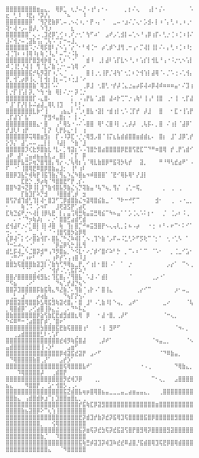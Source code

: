⣿⣿⣿⣿⣿⣿⣿⣿⣶⣤⣄⡀⠀⢿⡿⣁⠀⢆⡘⠤⡘⠠⢰⠃⡄⠂⠄⠀⠀⠀⠀⡀⡆⠌⢄⠀⠀⢠⡇⠂⡌⠄⠀⠀⠀⠀⠀⠀⠡⣖⠀⢃⠸⠀⠸⣟⡄⠘⡽⡜⡄⠀⠀⠀⠈⠦⠀⠀⠀⠸
⣿⣿⣿⣿⣿⣿⡿⠁⠈⢻⡝⣟⣷⡿⢁⠤⢀⠢⢌⠰⡀⠂⡟⠠⡄⠈⠀⠀⣀⠤⠐⣰⠌⡈⢄⠂⡡⣺⠄⡇⠰⠈⡄⢃⠰⢀⠰⢀⠂⢽⠂⢼⠐⡠⠄⣿⡼⡀⠱⢹⡰⠀⠀⠀⠀⠀⣆⠀⠀⠀
⣿⣿⣿⣿⣿⣿⠁⢄⠠⢀⣹⣞⡿⢁⢊⠰⢀⠎⡐⢂⠁⢳⠋⠴⠁⠀⣠⠞⡠⢁⣺⡇⠤⢁⠢⠘⢠⡿⢰⡏⠄⢃⡐⢈⠰⢈⠰⢸⠌⣸⠌⢺⡐⠤⢈⣽⣧⢩⡄⢉⢧⠡⠉⡍⠒⠤⣸⡀⠀⠀
⣿⣿⣿⣿⣿⣿⠩⡐⠌⢿⡯⣿⠇⡌⠢⢡⠈⡔⠈⠂⠃⢾⢈⠒⠀⡴⢁⡾⠑⣸⢻⢀⠒⢠⠂⡉⢼⡇⢸⡇⠌⠄⡄⢃⠰⢈⠰⠸⡂⢼⢈⢹⠆⠰⢸⢿⠸⡆⢷⢈⠸⣄⠃⠤⢉⡐⠨⣧⠀⡀
⣿⣿⣿⣿⣿⣿⡟⣿⣻⢾⡷⣿⠐⡄⢃⠆⠈⠐⠁⠀⠀⣾⠸⠀⢀⡇⣼⠇⢡⡏⣇⠢⠘⡀⠆⢡⡎⡇⢺⣇⠘⢠⠐⠨⡐⢂⠢⢡⡇⠾⢈⢸⡃⡘⢼⢸⠀⢻⠈⣇⠌⣷⢈⡐⠂⠤⢱⢿⠀⠔ 
⣿⣿⣿⣿⣿⣿⣯⡚⢧⡻⣽⡏⠰⡈⢄⠈⠀⡀⠀⠀⠀⣿⢸⢀⢂⢸⡟⡈⢼⢳⠁⢂⡁⠆⡑⢺⢱⡇⣼⢿⠈⠄⡈⠡⢐⠠⢁⢺⡄⡟⡀⢺⢁⡴⡿⢸⢄⠈⡇⢺⡆⢸⡆⠤⢉⠰⢐⣸⠈⠔
⣿⣿⣿⣿⣿⣿⣿⣷⠁⢿⣹⡇⠡⠌⠀⠀⠀⠀⠀⠀⢀⡿⣸⠀⢂⣿⢃⠐⡞⡼⢈⣄⣐⣤⡴⡯⢼⠴⡿⢼⠾⠶⠶⠶⣤⠂⠌⣹⢰⡇⡐⡏⢸⢡⡇⡽⡀⠑⢳⠐⣷⠀⢿⡇⠌⡐⠂⡽⢈⡐
⣿⣿⣿⣿⣿⣿⣿⡏⠠⣄⣿⠄⠀⠀⠀⠀⠀⡅⠀⠠⢠⡟⣧⠈⣰⣿⠀⣼⠴⡗⢉⠉⡐⢠⢷⠃⢸⢠⠃⢸⣿⠀⢀⠂⢸⠀⢂⡏⣼⠁⣸⠁⡏⡜⡇⡧⠬⣴⣼⣀⢿⢇⢸⣹⠀⠀⡁⠇⡃⠄
⣿⣿⣿⣿⣿⣿⣿⣇⡷⠊⢸⠀⠀⠀⢠⣦⣄⠇⡈⢁⠆⣿⣧⠐⣽⡇⠐⣾⢰⡇⢂⠡⢈⡏⡞⠀⡼⣸⠀⠀⣿⠀⠀⠂⣏⠐⢸⢡⡟⢀⡏⣼⢱⠁⣧⠁⠀⠀⠈⡟⣻⠺⣤⣿⡆⠐⠀⡇⠄⡈
⣿⣿⣿⣿⣿⣿⣿⣿⣄⠂⣿⠀⠀⢠⠃⢿⣣⠐⠠⠌⠠⣿⣿⠀⢿⠃⢌⣿⠸⡇⢀⢂⡼⡼⠀⢀⢧⡯⠄⡀⣿⠀⠌⢰⡇⠈⣼⡿⠁⡞⣸⢇⠇⢰⡟⠀⠀⠀⠈⡇⡝⠀⢇⡟⡧⣄⠂⡇⠀⢰
⣿⣿⣿⣿⣿⡿⢭⢿⣿⣶⣻⡆⠀⡏⠠⠸⡽⣏⠐⡈⡐⢿⣻⡠⣿⠈⢸⡍⣆⣧⣾⣾⣿⣿⣶⣾⣾⣆⠄⠀⣿⡆⠀⣸⠁⣸⡿⢁⡞⡕⡹⡌⠀⣼⢁⠤⠤⢀⣀⡇⡇⠀⠸⣼⡇⠀⠑⣷⠈⣸
⣿⣿⣿⣿⣿⡹⢎⣗⡻⣿⣷⣇⠘⣇⠄⡁⢻⣽⡆⠡⠠⢹⣿⡓⣿⣴⣿⣿⣿⣿⡿⣟⣿⢫⣟⣏⠉⠙⠛⠶⣿⢿⠀⡞⢀⡟⢡⣾⠊⣰⠟⠀⣼⠃⣐⣤⣴⣦⣤⣧⣇⣠⠀⣿⡇⠀⡁⡏⠀⡿
⣿⣿⣿⡟⣧⣛⡭⢶⡙⣿⢻⣿⡄⢻⡔⠠⡈⢧⢿⡆⢡⠈⢿⣇⣷⣿⡿⠛⣯⢽⡳⢧⡞⠀⠀⣽⡀⠀⠀⠀⠛⠘⠻⢣⣞⣴⠟⠁⠠⠏⠀⠐⠁⢸⣿⢿⣟⠿⣿⡿⣿⣷⣤⣸⡂⠀⢸⠃⢰⠇
⣿⣿⡿⣹⣧⡓⢾⢷⡟⢸⣯⢹⣷⡌⢻⣄⠱⣌⠳⣿⣦⠲⠾⣿⣿⣿⠁⠈⣟⠊⢿⡧⢿⠃⡜⣸⡇⠀⠀⠀⠀⠀⠀⠀⠀⠀⠀⠀⠀⠀⠀⠀⠀⣏⣟⡑⢀⡻⡴⢷⠈⠻⣿⣿⣟⠋⡟⢀⡎⠄
⣿⣿⠳⣽⠲⣝⡿⢸⡇⣸⠙⣷⢺⣿⣧⡻⣷⣌⢢⡙⢽⣷⣤⠘⢧⠙⢦⡀⢻⡌⠀⢠⢁⠒⢯⡀⠀⠀⠀⠀⠀⡀⠀⢀⠀⢀⠀⠀⠀⠀⠀⠀⠀⡏⣷⣹⡏⠵⡙⣺⠀⠀⠸⣿⣿⣾⢁⡾⠀⣲
⣿⢫⡝⣾⢹⣾⢃⢹⡇⢼⠂⣿⣹⠋⢉⡿⣾⣿⣷⣌⠲⣽⢿⣿⣮⣷⣀⠈⠀⠙⠗⠒⠚⡋⠉⠀⠀⠀⠀⣺⠂⠀⠀⢀⠀⠠⠐⣀⡀⠂⠀⠀⠀⢷⢈⠩⠀⡡⠲⠏⠀⠀⣸⢟⣽⣫⡟⢁⣴⢏
⣏⢷⣙⣮⠟⡐⠢⢼⡇⢸⡿⢧⣟⠀⡇⡄⣤⢩⢿⣛⢷⣤⣭⣛⢿⣮⠉⠳⠦⣤⠁⠁⡡⢈⢄⠡⠅⡆⠂⠀⠀⡈⠀⢈⡠⠆⠨⢀⠀⠀⠀⠄⠐⠈⠙⡲⢷⡼⡆⠀⠄⡐⠁⣿⣿⣋⣴⣾⢋⣾
⣞⢺⣼⠏⡐⠌⡁⣿⡇⢸⡇⠼⣿⠀⢷⠀⢹⡆⣿⡉⠚⠶⣭⣻⣿⡟⠢⢄⢤⢇⡀⡅⠦⠠⡴⠀⠀⠐⢐⠀⠆⠃⠄⠖⠉⠂⠅⠊⠁⢒⠄⠐⣀⠀⠂⠉⣀⠁⡄⠁⠈⠐⢸⣿⢫⣿⡳⣵⡿⢿
⣎⡿⢼⠂⡅⢊⠔⣿⣵⢺⡏⠄⣿⣧⡈⠓⢌⠷⢾⡇⢁⠢⢀⢹⠑⣷⠈⡠⠏⠤⠨⣁⢃⠕⠋⡫⢗⠉⠈⡂⠁⠀⢂⠐⢁⠣⠀⠁⠀⠘⠒⠥⠴⢄⢀⠐⠁⠀⠐⠀⠀⠈⡿⣬⡿⢣⡓⣸⣇⢻
⣾⣃⡯⢼⣀⠣⣈⣿⡽⣺⠛⢠⠹⡻⣿⣦⡀⠑⠪⣇⠂⠔⡈⡾⠊⣿⠎⠵⠃⡓⠀⡀⠉⠄⠆⠁⠉⠀⠈⠡⠂⠀⠀⡀⢈⣀⠊⣡⠂⠀⡐⠛⠊⢁⠰⠖⠃⠀⠁⢀⡀⢰⠟⡞⠡⢠⢰⣿⠸⣸
⣿⣿⣳⢯⣿⣿⣿⣷⣽⣹⡇⠌⣷⢳⢋⠻⢿⣦⣀⡟⡀⠊⢰⡇⠂⣿⡇⠠⠁⠀⠁⠀⡐⠀⠀⠀⠀⠀⠀⠀⠀⠀⡠⡔⠁⠀⠉⠢⢀⠀⠀⠀⠀⠈⠈⠁⢀⠠⠊⠀⠈⢺⡞⠠⢁⢂⣯⡏⠵⡘
⣿⣿⡜⣿⣿⣿⣿⣿⢾⣻⣧⡂⢹⣏⣿⡄⠌⢻⣿⣧⠀⠡⣸⠠⠁⣾⡇⠀⠀⠀⠀⠀⠈⠀⠀⠀⠀⠀⢀⡠⠐⠁⠀⠀⠀⠀⠀⠀⠀⠉⠫⣦⠀⠀⢀⠔⠁⠀⠀⠀⡀⠀⠙⢦⢁⡞⣼⡙⢦⠑
⣿⣿⡽⣹⣿⣿⣿⣿⡯⣷⣯⢿⣄⠻⣜⣷⡈⠄⢻⣷⠈⢠⡗⠠⠁⣿⢸⣄⠀⠀⠀⠀⠀⠀⢀⡔⠊⠉⠀⠀⠀⠀⠀⠀⡰⠂⠤⣀⠀⠀⢀⣃⠀⣰⠁⠀⠀⡴⢴⣧⠀⡀⠀⠀⠙⢦⡏⡝⢢⠌
⡿⣿⣿⣽⣿⢿⣿⣿⡷⣣⢿⣯⣻⢷⣽⢞⣿⡄⠂⣿⠀⣸⠃⠠⢁⣷⠸⡇⠑⢤⡀⠀⣠⠞⠁⠀⠀⠀⠀⠀⠀⣀⠔⠀⠀⠀⠀⠈⢧⡀⢿⣿⣾⡿⠁⡠⢊⣴⣿⢸⡷⣄⣐⠀⢀⠄⠙⠓⠧⣌
⣿⣷⣿⣿⣿⣿⣿⣿⡿⣵⢫⣷⣏⣟⣾⣻⣾⣿⣆⢿⠀⡿⠀⠀⠂⣼⠐⣿⡀⢀⡼⠋⠀⠀⠀⠀⠀⠀⠀⠀⠀⠈⠒⢄⡀⠀⠀⠀⠀⠑⠮⠿⠛⠒⢈⣴⣿⣿⡏⡾⢁⠈⣿⠖⠁⠀⠀⠀⠀⠀
⣿⣿⣿⣿⣿⣿⣿⣿⣿⣳⣿⣿⣿⣯⣟⣷⢯⣿⣿⣿⢰⠃⠀⠀⠐⢸⠀⣻⠟⠋⠀⠀⠀⠀⠀⠀⠀⠀⠀⠀⠀⠀⠀⠀⠈⠲⠄⡀⠀⠀⠀⢀⣠⣾⣿⣿⣿⣿⣃⠇⢂⢡⠏⠀⠀⠀⠀⢀⠀⠀
⣿⣿⣿⣿⣿⣿⣿⣿⣿⣿⣿⣿⣿⣿⣞⢾⡻⢷⣯⣿⣼⠀⠀⠀⢀⡼⠞⠁⠀⠀⠀⠀⠀⠀⠀⠀⠀⠀⠈⠲⣤⣀⡀⠀⠀⠀⠀⠈⠢⣤⣾⣿⣿⣿⣿⣿⣿⣿⢸⠠⡱⠃⠀⠀⠀⣠⣶⠋⠀⠀
⣿⣿⣿⣿⣿⣿⣿⣿⣿⣿⣿⣿⣿⣿⡿⢾⣽⣯⣞⣽⡟⠀⣠⠔⠋⠀⠀⠀⠀⠀⠀⠀⠀⠀⠀⠀⠀⠀⠀⠀⠈⠙⠿⣷⣤⡀⠀⠀⠀⠀⠙⢿⣿⣿⣿⣿⣷⣿⢀⡜⠁⠀⠀⣠⡞⡱⠁⠀⠀⠀
⣿⣿⣿⣿⣿⣿⣿⣿⣿⣿⣿⣿⣿⣿⣿⢯⢿⣿⣿⣿⣧⠞⠁⠀⠀⠀⠀⠀⠀⠀⠀⠀⠀⠀⠀⠐⠠⢀⠀⠀⠀⠀⠀⠀⠙⢿⣷⣄⡀⠀⠀⠀⠹⢿⣿⣿⣿⣿⡼⠀⠀⢀⣾⣿⡟⠀⠀⠀⠀⠀
⣿⣿⣿⣿⣿⣿⣿⣿⣿⣿⣿⣿⣿⣿⣿⡻⣞⢾⡹⡿⠀⠀⠀⢀⡀⠀⠀⠀⠀⠀⠀⠀⠀⠀⠀⠀⠀⠀⠉⠂⢄⡀⠀⠀⣠⣿⣿⣿⣿⣦⣄⠀⠀⠀⠻⣿⣿⡟⢀⠀⣡⠂⢺⣿⡣⢀⢀⠄⠀⠀
⣿⣿⣿⣿⣿⣿⣿⣿⣿⣿⣿⣿⣿⣿⣿⣯⣝⣾⣿⣧⢶⡶⣿⢿⣿⣦⣤⣀⣀⣀⣤⣀⣴⣶⣤⣤⣄⡀⠀⠀⢀⣿⣿⣿⣿⣿⣿⣿⣿⣿⣿⣷⣄⠀⢠⣾⣿⣾⡷⣰⠉⡆⣹⣿⣿⣶⣿⣆⡀⢀
⣿⣿⣿⣿⣿⣿⣿⣿⣿⣿⣿⣿⣿⣿⣿⣿⣿⣿⣿⡞⣯⢷⣏⡿⣽⣻⣿⣿⣿⣿⣿⣿⣿⣿⣿⣿⣿⣿⣿⣶⣿⣿⣿⣿⣿⣿⣿⣿⣿⣿⣿⣿⣿⣷⣦⣽⣿⡿⠕⠉⢆⢱⢸⣿⣿⣿⣿⣿⣿⣿
⣿⣿⣿⣿⣿⣿⣿⣿⣿⣿⣿⣿⣿⣿⣿⣿⣿⣿⣿⣟⡽⣾⣹⡞⣷⡽⣞⡽⣯⢿⣹⢯⣿⣿⣿⣿⣯⣿⡿⣿⣿⣿⣿⣿⣻⣿⣿⣿⣿⣿⣿⣿⣿⣿⣿⣿⣿⣿⡀⠀⠀⢪⢿⣿⣿⣿⣿⣿⣿⣿
⣿⣿⣿⣿⣿⣿⣿⣿⣿⣿⣿⣿⣿⣿⣿⣿⣿⣿⣿⣯⡽⣶⢯⡽⣞⣳⢯⡽⣞⣯⣽⢫⣿⡟⣿⣻⢿⡽⣿⣿⣿⣿⣻⣽⣿⣿⣿⣿⣿⣿⣿⣿⣿⣿⣿⣿⣿⣿⣷⡈⠀⠀⠹⣿⣿⣿⣿⣿⣿⣿
⣿⣿⣿⣿⣿⣿⣿⣿⣿⣿⣿⣿⣿⣿⣿⣿⣿⣿⣿⣯⢷⣛⡾⣽⣹⡽⢾⣹⠷⣞⣞⠿⣼⣿⡘⣯⣾⣿⢿⣹⢯⣟⡿⣿⢿⣾⣿⣿⣿⣿⣿⣿⣿⣿⣿⣿⣿⣿⣿⣿⣄⠀⠀⠈⠻⣿⣿⣿⣿⣿
